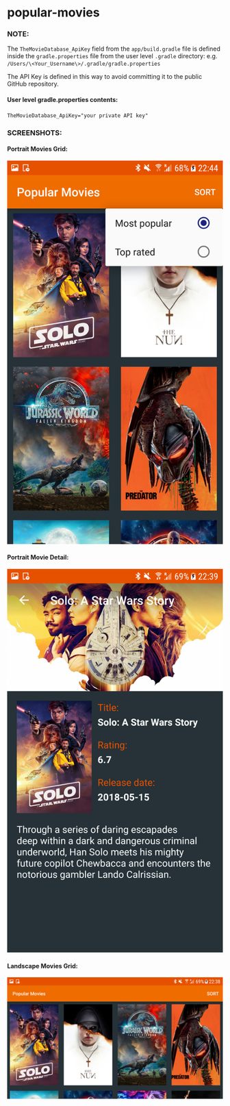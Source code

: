 # popular-movies

### NOTE:
The `TheMovieDatabase_ApiKey` field from the `app/build.gradle` file is defined inside the `gradle.properties` file from the user level `.gradle` directory:
e.g. `/Users/\<Your_Username\>/.gradle/gradle.properties`

The API Key is defined in this way to avoid committing it to the public GitHub repository.

#### User level gradle.properties contents:

`TheMovieDatabase_ApiKey="your private API key"`

### SCREENSHOTS:

#### Portrait Movies Grid:
![alt text](screenshots/movies_grid_portrait_with_sort_menu.png?raw=true "Portrait Grid")

#### Portrait Movie Detail:
![alt text](screenshots/movie_details.png?raw=true "Portrait Details")

#### Landscape Movies Grid:
![alt text](screenshots/movies_grid_landscape.png?raw=true "Landscape Grid")
